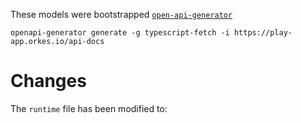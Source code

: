 These models were bootstrapped [`open-api-generator`](https://openapi-generator.tech/)

```shell
openapi-generator generate -g typescript-fetch -i https://play-app.orkes.io/api-docs
```

# Changes

The `runtime` file has been modified to:


